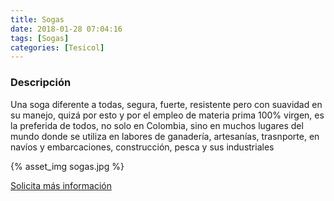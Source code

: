 ```yaml
---
title: Sogas
date: 2018-01-28 07:04:16
tags: [Sogas]
categories: [Tesicol]
---
```


### Descripción

Una soga diferente a todas, segura, fuerte, resistente pero con suavidad en su manejo, quizá por esto y por el empleo de materia prima 100% virgen, es la preferida de todos, no solo en Colombia, sino en muchos lugares del mundo donde se utiliza en labores de ganadería, artesanías, trasnporte, en navíos y embarcaciones, construcción, pesca y sus industriales

{% asset_img sogas.jpg %}

[Solicita más información](/contacto)
